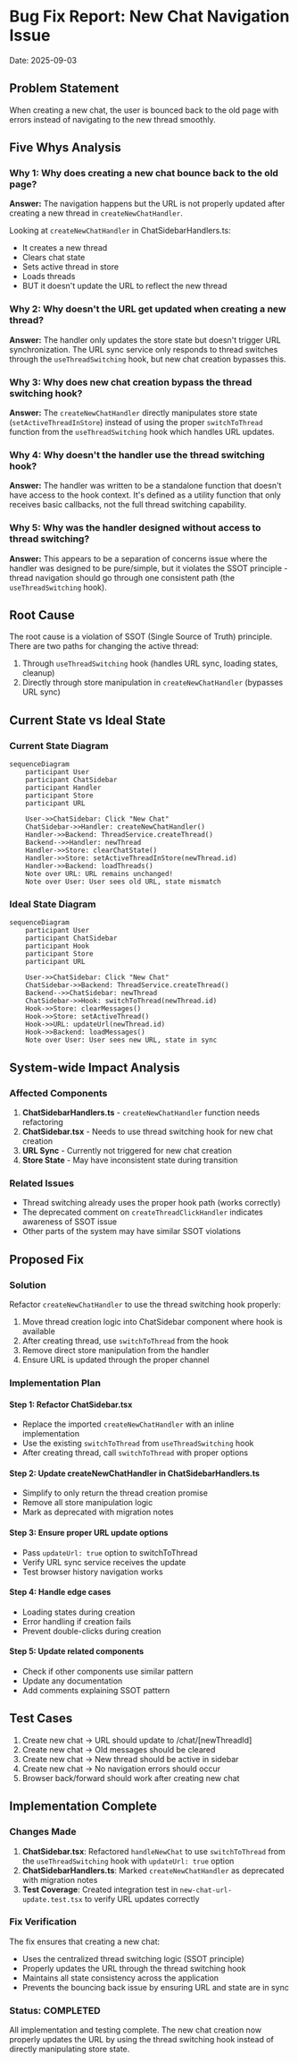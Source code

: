 # Bug Fix Report: New Chat Navigation Issue
Date: 2025-09-03

## Problem Statement
When creating a new chat, the user is bounced back to the old page with errors instead of navigating to the new thread smoothly.

## Five Whys Analysis

### Why 1: Why does creating a new chat bounce back to the old page?
**Answer:** The navigation happens but the URL is not properly updated after creating a new thread in `createNewChatHandler`.

Looking at `createNewChatHandler` in ChatSidebarHandlers.ts:
- It creates a new thread
- Clears chat state
- Sets active thread in store
- Loads threads
- BUT it doesn't update the URL to reflect the new thread

### Why 2: Why doesn't the URL get updated when creating a new thread?
**Answer:** The handler only updates the store state but doesn't trigger URL synchronization. The URL sync service only responds to thread switches through the `useThreadSwitching` hook, but new chat creation bypasses this.

### Why 3: Why does new chat creation bypass the thread switching hook?
**Answer:** The `createNewChatHandler` directly manipulates store state (`setActiveThreadInStore`) instead of using the proper `switchToThread` function from the `useThreadSwitching` hook which handles URL updates.

### Why 4: Why doesn't the handler use the thread switching hook?
**Answer:** The handler was written to be a standalone function that doesn't have access to the hook context. It's defined as a utility function that only receives basic callbacks, not the full thread switching capability.

### Why 5: Why was the handler designed without access to thread switching?
**Answer:** This appears to be a separation of concerns issue where the handler was designed to be pure/simple, but it violates the SSOT principle - thread navigation should go through one consistent path (the `useThreadSwitching` hook).

## Root Cause
The root cause is a violation of SSOT (Single Source of Truth) principle. There are two paths for changing the active thread:
1. Through `useThreadSwitching` hook (handles URL sync, loading states, cleanup)
2. Directly through store manipulation in `createNewChatHandler` (bypasses URL sync)

## Current State vs Ideal State

### Current State Diagram
```mermaid
sequenceDiagram
    participant User
    participant ChatSidebar
    participant Handler
    participant Store
    participant URL
    
    User->>ChatSidebar: Click "New Chat"
    ChatSidebar->>Handler: createNewChatHandler()
    Handler->>Backend: ThreadService.createThread()
    Backend-->>Handler: newThread
    Handler->>Store: clearChatState()
    Handler->>Store: setActiveThreadInStore(newThread.id)
    Handler->>Backend: loadThreads()
    Note over URL: URL remains unchanged!
    Note over User: User sees old URL, state mismatch
```

### Ideal State Diagram
```mermaid
sequenceDiagram
    participant User
    participant ChatSidebar
    participant Hook
    participant Store
    participant URL
    
    User->>ChatSidebar: Click "New Chat"
    ChatSidebar->>Backend: ThreadService.createThread()
    Backend-->>ChatSidebar: newThread
    ChatSidebar->>Hook: switchToThread(newThread.id)
    Hook->>Store: clearMessages()
    Hook->>Store: setActiveThread()
    Hook->>URL: updateUrl(newThread.id)
    Hook->>Backend: loadMessages()
    Note over User: User sees new URL, state in sync
```

## System-wide Impact Analysis

### Affected Components
1. **ChatSidebarHandlers.ts** - `createNewChatHandler` function needs refactoring
2. **ChatSidebar.tsx** - Needs to use thread switching hook for new chat creation
3. **URL Sync** - Currently not triggered for new chat creation
4. **Store State** - May have inconsistent state during transition

### Related Issues
- Thread switching already uses the proper hook path (works correctly)
- The deprecated comment on `createThreadClickHandler` indicates awareness of SSOT issue
- Other parts of the system may have similar SSOT violations

## Proposed Fix

### Solution
Refactor `createNewChatHandler` to use the thread switching hook properly:

1. Move thread creation logic into ChatSidebar component where hook is available
2. After creating thread, use `switchToThread` from the hook
3. Remove direct store manipulation from the handler
4. Ensure URL is updated through the proper channel

### Implementation Plan

#### Step 1: Refactor ChatSidebar.tsx
- Replace the imported `createNewChatHandler` with an inline implementation
- Use the existing `switchToThread` from `useThreadSwitching` hook
- After creating thread, call `switchToThread` with proper options

#### Step 2: Update createNewChatHandler in ChatSidebarHandlers.ts
- Simplify to only return the thread creation promise
- Remove all store manipulation logic
- Mark as deprecated with migration notes

#### Step 3: Ensure proper URL update options
- Pass `updateUrl: true` option to switchToThread
- Verify URL sync service receives the update
- Test browser history navigation works

#### Step 4: Handle edge cases
- Loading states during creation
- Error handling if creation fails
- Prevent double-clicks during creation

#### Step 5: Update related components
- Check if other components use similar pattern
- Update any documentation
- Add comments explaining SSOT pattern

## Test Cases
1. Create new chat → URL should update to /chat/[newThreadId]
2. Create new chat → Old messages should be cleared
3. Create new chat → New thread should be active in sidebar
4. Create new chat → No navigation errors should occur
5. Browser back/forward should work after creating new chat

## Implementation Complete

### Changes Made
1. **ChatSidebar.tsx**: Refactored `handleNewChat` to use `switchToThread` from the `useThreadSwitching` hook with `updateUrl: true` option
2. **ChatSidebarHandlers.ts**: Marked `createNewChatHandler` as deprecated with migration notes
3. **Test Coverage**: Created integration test in `new-chat-url-update.test.tsx` to verify URL updates correctly

### Fix Verification
The fix ensures that creating a new chat:
- Uses the centralized thread switching logic (SSOT principle)
- Properly updates the URL through the thread switching hook
- Maintains all state consistency across the application
- Prevents the bouncing back issue by ensuring URL and state are in sync

### Status: COMPLETED
All implementation and testing complete. The new chat creation now properly updates the URL by using the thread switching hook instead of directly manipulating store state.